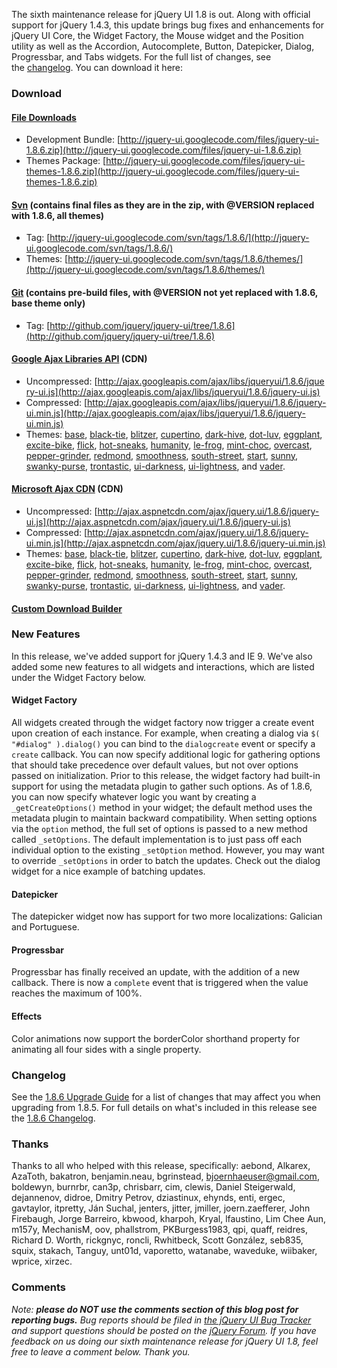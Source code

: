 The sixth maintenance release for jQuery UI 1.8 is out. Along with
official support for jQuery 1.4.3, this update brings bug fixes and
enhancements for jQuery UI Core, the Widget Factory, the Mouse widget
and the Position utility as well as the Accordion, Autocomplete, Button,
Datepicker, Dialog, Progressbar, and Tabs widgets. For the full list of
changes, see the [changelog](http://jqueryui.com/docs/Changelog/1.8.6).
You can download it here:

### Download

#### [File Downloads](http://code.google.com/p/jquery-ui/downloads/list)

-   Development
    Bundle: [http://jquery-ui.googlecode.com/files/jquery-ui-1.8.6.zip](http://jquery-ui.googlecode.com/files/jquery-ui-1.8.6.zip)
-   Themes
    Package: [http://jquery-ui.googlecode.com/files/jquery-ui-themes-1.8.6.zip](http://jquery-ui.googlecode.com/files/jquery-ui-themes-1.8.6.zip)

#### [Svn](http://code.google.com/p/jquery-ui/source/checkout) (contains final files as they are in the zip, with @VERSION replaced with 1.8.6, all themes)

-   Tag: [http://jquery-ui.googlecode.com/svn/tags/1.8.6/](http://jquery-ui.googlecode.com/svn/tags/1.8.6/)
-   Themes: [http://jquery-ui.googlecode.com/svn/tags/1.8.6/themes/](http://jquery-ui.googlecode.com/svn/tags/1.8.6/themes/)

#### [Git](http://github.com/jquery/jquery-ui/) (contains pre-build files, with @VERSION not yet replaced with 1.8.6, base theme only)

-   Tag: [http://github.com/jquery/jquery-ui/tree/1.8.6](http://github.com/jquery/jquery-ui/tree/1.8.6)

#### [Google Ajax Libraries API](http://code.google.com/apis/libraries/devguide.html#jqueryUI) (CDN)

-   Uncompressed: [http://ajax.googleapis.com/ajax/libs/jqueryui/1.8.6/jquery-ui.js](http://ajax.googleapis.com/ajax/libs/jqueryui/1.8.6/jquery-ui.js)
-   Compressed: [http://ajax.googleapis.com/ajax/libs/jqueryui/1.8.6/jquery-ui.min.js](http://ajax.googleapis.com/ajax/libs/jqueryui/1.8.6/jquery-ui.min.js)
-   Themes:
    [base](http://ajax.googleapis.com/ajax/libs/jqueryui/1.8.6/themes/base/jquery-ui.css),
    [black-tie](http://ajax.googleapis.com/ajax/libs/jqueryui/1.8.6/themes/black-tie/jquery-ui.css),
    [blitzer](http://ajax.googleapis.com/ajax/libs/jqueryui/1.8.6/themes/blitzer/jquery-ui.css),
    [cupertino](http://ajax.googleapis.com/ajax/libs/jqueryui/1.8.6/themes/cupertino/jquery-ui.css),
    [dark-hive](http://ajax.googleapis.com/ajax/libs/jqueryui/1.8.6/themes/dark-hive/jquery-ui.css),
    [dot-luv](http://ajax.googleapis.com/ajax/libs/jqueryui/1.8.6/themes/dot-luv/jquery-ui.css),
    [eggplant](http://ajax.googleapis.com/ajax/libs/jqueryui/1.8.6/themes/eggplant/jquery-ui.css),
    [excite-bike](http://ajax.googleapis.com/ajax/libs/jqueryui/1.8.6/themes/excite-bike/jquery-ui.css),
    [flick](http://ajax.googleapis.com/ajax/libs/jqueryui/1.8.6/themes/flick/jquery-ui.css),
    [hot-sneaks](http://ajax.googleapis.com/ajax/libs/jqueryui/1.8.6/themes/hot-sneaks/jquery-ui.css),
    [humanity](http://ajax.googleapis.com/ajax/libs/jqueryui/1.8.6/themes/humanity/jquery-ui.css),
    [le-frog](http://ajax.googleapis.com/ajax/libs/jqueryui/1.8.6/themes/le-frog/jquery-ui.css),
    [mint-choc](http://ajax.googleapis.com/ajax/libs/jqueryui/1.8.6/themes/mint-choc/jquery-ui.css),
    [overcast](http://ajax.googleapis.com/ajax/libs/jqueryui/1.8.6/themes/overcast/jquery-ui.css),
    [pepper-grinder](http://ajax.googleapis.com/ajax/libs/jqueryui/1.8.6/themes/pepper-grinder/jquery-ui.css),
    [redmond](http://ajax.googleapis.com/ajax/libs/jqueryui/1.8.6/themes/redmond/jquery-ui.css),
    [smoothness](http://ajax.googleapis.com/ajax/libs/jqueryui/1.8.6/themes/smoothness/jquery-ui.css),
    [south-street](http://ajax.googleapis.com/ajax/libs/jqueryui/1.8.6/themes/south-street/jquery-ui.css),
    [start](http://ajax.googleapis.com/ajax/libs/jqueryui/1.8.6/themes/start/jquery-ui.css),
    [sunny](http://ajax.googleapis.com/ajax/libs/jqueryui/1.8.6/themes/sunny/jquery-ui.css),
    [swanky-purse](http://ajax.googleapis.com/ajax/libs/jqueryui/1.8.6/themes/swanky-purse/jquery-ui.css),
    [trontastic](http://ajax.googleapis.com/ajax/libs/jqueryui/1.8.6/themes/trontastic/jquery-ui.css),
    [ui-darkness](http://ajax.googleapis.com/ajax/libs/jqueryui/1.8.6/themes/ui-darkness/jquery-ui.css),
    [ui-lightness](http://ajax.googleapis.com/ajax/libs/jqueryui/1.8.6/themes/ui-lightness/jquery-ui.css),
    and
    [vader](http://ajax.googleapis.com/ajax/libs/jqueryui/1.8.6/themes/vader/jquery-ui.css).

#### [Microsoft Ajax CDN](http://www.asp.net/ajaxlibrary/cdn.ashx) (CDN)

-   Uncompressed: [http://ajax.aspnetcdn.com/ajax/jquery.ui/1.8.6/jquery-ui.js](http://ajax.aspnetcdn.com/ajax/jquery.ui/1.8.6/jquery-ui.js)
-   Compressed: [http://ajax.aspnetcdn.com/ajax/jquery.ui/1.8.6/jquery-ui.min.js](http://ajax.aspnetcdn.com/ajax/jquery.ui/1.8.6/jquery-ui.min.js)
-   Themes:
    [base](http://ajax.aspnetcdn.com/ajax/jquery.ui/1.8.6/themes/base/jquery-ui.css),
    [black-tie](http://ajax.aspnetcdn.com/ajax/jquery.ui/1.8.6/themes/black-tie/jquery-ui.css),
    [blitzer](http://ajax.aspnetcdn.com/ajax/jquery.ui/1.8.6/themes/blitzer/jquery-ui.css),
    [cupertino](http://ajax.aspnetcdn.com/ajax/jquery.ui/1.8.6/themes/cupertino/jquery-ui.css),
    [dark-hive](http://ajax.aspnetcdn.com/ajax/jquery.ui/1.8.6/themes/dark-hive/jquery-ui.css),
    [dot-luv](http://ajax.aspnetcdn.com/ajax/jquery.ui/1.8.6/themes/dot-luv/jquery-ui.css),
    [eggplant](http://ajax.aspnetcdn.com/ajax/jquery.ui/1.8.6/themes/eggplant/jquery-ui.css),
    [excite-bike](http://ajax.aspnetcdn.com/ajax/jquery.ui/1.8.6/themes/excite-bike/jquery-ui.css),
    [flick](http://ajax.aspnetcdn.com/ajax/jquery.ui/1.8.6/themes/flick/jquery-ui.css),
    [hot-sneaks](http://ajax.aspnetcdn.com/ajax/jquery.ui/1.8.6/themes/hot-sneaks/jquery-ui.css),
    [humanity](http://ajax.aspnetcdn.com/ajax/jquery.ui/1.8.6/themes/humanity/jquery-ui.css),
    [le-frog](http://ajax.aspnetcdn.com/ajax/jquery.ui/1.8.6/themes/le-frog/jquery-ui.css),
    [mint-choc](http://ajax.aspnetcdn.com/ajax/jquery.ui/1.8.6/themes/mint-choc/jquery-ui.css),
    [overcast](http://ajax.aspnetcdn.com/ajax/jquery.ui/1.8.6/themes/overcast/jquery-ui.css),
    [pepper-grinder](http://ajax.aspnetcdn.com/ajax/jquery.ui/1.8.6/themes/pepper-grinder/jquery-ui.css),
    [redmond](http://ajax.aspnetcdn.com/ajax/jquery.ui/1.8.6/themes/redmond/jquery-ui.css),
    [smoothness](http://ajax.aspnetcdn.com/ajax/jquery.ui/1.8.6/themes/smoothness/jquery-ui.css),
    [south-street](http://ajax.aspnetcdn.com/ajax/jquery.ui/1.8.6/themes/south-street/jquery-ui.css),
    [start](http://ajax.aspnetcdn.com/ajax/jquery.ui/1.8.6/themes/start/jquery-ui.css),
    [sunny](http://ajax.aspnetcdn.com/ajax/jquery.ui/1.8.6/themes/sunny/jquery-ui.css),
    [swanky-purse](http://ajax.aspnetcdn.com/ajax/jquery.ui/1.8.6/themes/swanky-purse/jquery-ui.css),
    [trontastic](http://ajax.aspnetcdn.com/ajax/jquery.ui/1.8.6/themes/trontastic/jquery-ui.css),
    [ui-darkness](http://ajax.aspnetcdn.com/ajax/jquery.ui/1.8.6/themes/ui-darkness/jquery-ui.css),
    [ui-lightness](http://ajax.aspnetcdn.com/ajax/jquery.ui/1.8.6/themes/ui-lightness/jquery-ui.css),
    and
    [vader](http://ajax.aspnetcdn.com/ajax/jquery.ui/1.8.6/themes/vader/jquery-ui.css).

#### [Custom Download Builder](http://jqueryui.com/download)

### New Features

In this release, we've added support for jQuery 1.4.3 and IE 9. We've
also added some new features to all widgets and interactions, which are
listed under the Widget Factory below.

#### Widget Factory

All widgets created through the widget factory now trigger a create
event upon creation of each instance. For example, when creating a
dialog via `$( "#dialog" ).dialog()` you can bind to the `dialogcreate`
event or specify a `create` callback. You can now specify additional
logic for gathering options that should take precedence over default
values, but not over options passed on initialization. Prior to this
release, the widget factory had built-in support for using the metadata
plugin to gather such options. As of 1.8.6, you can now specify whatever
logic you want by creating a `_getCreateOptions()` method in your
widget; the default method uses the metadata plugin to maintain backward
compatibility. When setting options via the `option` method, the full
set of options is passed to a new method called `_setOptions`. The
default implementation is to just pass off each individual option to the
existing `_setOption` method. However, you may want to override
`_setOptions` in order to batch the updates. Check out the dialog widget
for a nice example of batching updates.

#### Datepicker

The datepicker widget now has support for two more localizations:
Galician and Portuguese.

#### Progressbar

Progressbar has finally received an update, with the addition of a new
callback. There is now a `complete` event that is triggered when the
value reaches the maximum of 100%.

#### Effects

Color animations now support the borderColor shorthand property for
animating all four sides with a single property.

### Changelog

See the [1.8.6 Upgrade
Guide](http://jqueryui.com/docs/Upgrade_Guide/1.8.6) for a list of
changes that may affect you when upgrading from 1.8.5. For full details
on what's included in this release see the [1.8.6
Changelog](http://jqueryui.com/docs/Changelog/1.8.6).

### Thanks

Thanks to all who helped with this release, specifically: aebond,
Alkarex, AzaToth, bakatron, benjamin.neau, bgrinstead,
bjoernhaeuser@gmail.com, boldewyn, burnrbr, can3p, chrisbarr, cim,
clewis, Daniel Steigerwald, dejannenov, didroe, Dmitry Petrov,
dziastinux, ehynds, enti, ergec, gavtaylor, itpretty, Ján Suchal,
jenters, jitter, jmiller, joern.zaefferer, John Firebaugh, Jorge
Barreiro, kbwood, kharpoh, Kryal, lfaustino, Lim Chee Aun, m157y,
MechanisM, oov, phallstrom, PKBurgess1983, qpi, quaff, reidres, Richard
D. Worth, rickgnyc, roncli, Rwhitbeck, Scott González, seb835, squix,
stakach, Tanguy, unt01d, vaporetto, watanabe, waveduke, wiibaker,
wprice, xirzec.

### Comments

*Note: **please do NOT use the comments section of this blog post for
reporting bugs.** Bug reports should be filed in [the jQuery UI Bug
Tracker](http://dev.jqueryui.com) and support questions should be posted
on the [jQuery Forum](http://forum.jquery.com).* *If you have feedback
on us doing our sixth maintenance release for jQuery UI 1.8, feel free
to leave a comment below. Thank you.*
